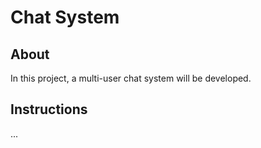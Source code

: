 # Chat System

## About
In this project, a multi-user chat system will be developed.

## Instructions
...
